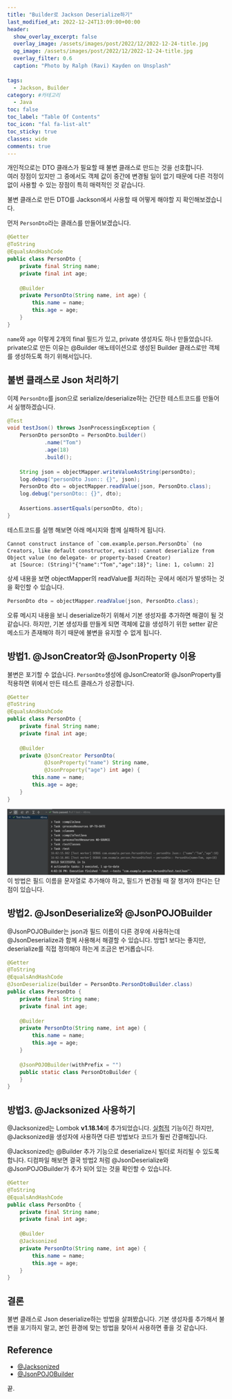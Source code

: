 ```yaml
---
title: "Builder로 Jackson Deserialize하기"
last_modified_at: 2022-12-24T13:09:00+00:00
header:
  show_overlay_excerpt: false
  overlay_image: /assets/images/post/2022/12/2022-12-24-title.jpg
  og_image: /assets/images/post/2022/12/2022-12-24-title.jpg
  overlay_filter: 0.6
  caption: "Photo by Ralph (Ravi) Kayden on Unsplash"
  
tags:
  - Jackson, Builder
category: #카테고리
  - Java
toc: false
toc_label: "Table Of Contents"
toc_icon: "fal fa-list-alt"
toc_sticky: true
classes: wide
comments: true
---
```


개인적으로는 DTO 클래스가 필요할 때 불변 클래스로 만드는 것을 선호합니다.  
여러 장점이 있지만 그 중에서도 객체 값이 중간에 변경될 일이 없기 때문에 
다른 걱정이 없이 사용할 수 있는 장점이 특히 매력적인 것 같습니다.

불변 클래스로 만든 DTO를 Jackson에서 사용할 때 어떻게 해야할 지 확인해보겠습니다.

먼저 `PersonDto`라는 클래스를 만들어보겠습니다.
```java
@Getter
@ToString
@EqualsAndHashCode
public class PersonDto {
    private final String name;
    private final int age;

    @Builder
    private PersonDto(String name, int age) {
        this.name = name;
        this.age = age;
    }
}
```
`name`와 `age` 이렇게 2개의 final 필드가 있고, private 생성자도 하나 만들었습니다.
private으로 만든 이유는 @Builder 애노테이션으로 생성된 Builder 클래스로만 객체를 생성하도록 하기 위해서입니다.

## 불변 클래스로 Json 처리하기

이제 `PersonDto`를 json으로 serialize/deserialize하는 간단한 테스트코드를 만들어서 실행하겠습니다.
```java
@Test
void testJson() throws JsonProcessingException {
    PersonDto personDto = PersonDto.builder()
            .name("Tom")
            .age(18)
            .build();

    String json = objectMapper.writeValueAsString(personDto);
    log.debug("personDto Json:: {}", json);
    PersonDto dto = objectMapper.readValue(json, PersonDto.class);
    log.debug("personDto:: {}", dto);

    Assertions.assertEquals(personDto, dto);
}
```
테스트코드를 실행 해보면 아래 메시지와 함께 실패하게 됩니다.


```
Cannot construct instance of `com.example.person.PersonDto` (no Creators, like default constructor, exist): cannot deserialize from Object value (no delegate- or property-based Creator)
 at [Source: (String)"{"name":"Tom","age":18}"; line: 1, column: 2]
```
상세 내용을 보면 objectMapper의 readValue를 처리하는 곳에서 에러가 발생하는 것을 확인할 수 있습니다.
```java
PersonDto dto = objectMapper.readValue(json, PersonDto.class);
```
오류 메시지 내용을 보니 deserialize하기 위해서 기본 생성자를 추가하면 해결이 될 것 같습니다.
하지만, 기본 생성자를 만들게 되면 객체에 값을 생성하기 위한 setter 같은 메소드가 존재해야 하기 때문에 불변을 유지할 수 없게 됩니다.


## 방법1. @JsonCreator와 @JsonProperty 이용

불변은 포기할 수 없습니다. `PersonDto`생성에 @JsonCreator와 @JsonProperty를 적용하면 위에서 만든 테스트 클래스가 성공합니다.

```java
@Getter
@ToString
@EqualsAndHashCode
public class PersonDto {
    private final String name;
    private final int age;

    @Builder
    private @JsonCreator PersonDto(
            @JsonProperty("name") String name,
            @JsonProperty("age") int age) {
        this.name = name;
        this.age = age;
    }
}
```
![성공1](https://raw.githubusercontent.com/kapentaz/kapentaz.github.io/master/assets/images/post/2022/12/2022-12-24-solution1.png)
이 방법은 필드 이름을 문자열로 추가해야 하고, 필드가 변경될 때 잘 챙겨야 한다는 단점이 있습니다.

## 방법2. @JsonDeserialize와 @JsonPOJOBuilder

@JsonPOJOBuilder는 json과 필드 이름이 다른 경우에 사용하는데 @JsonDeserialize과 함께 사용해서 해결할 수 있습니다.
방법1 보다는 좋지만, deserialize를 직접 정의해야 하는게 조금은 번거롭습니다.

```java
@Getter
@ToString
@EqualsAndHashCode
@JsonDeserialize(builder = PersonDto.PersonDtoBuilder.class)
public class PersonDto {
    private final String name;
    private final int age;

    @Builder
    private PersonDto(String name, int age) {
        this.name = name;
        this.age = age;
    }

    @JsonPOJOBuilder(withPrefix = "")
    public static class PersonDtoBuilder {
    }
}
```

## 방법3. @Jacksonized 사용하기

@Jacksonized는 Lombok **v1.18.14**에 추가되었습니다. [실험적](https://projectlombok.org/features/experimental/) 기능이긴 하지만,
@Jacksonized을 생성자에 사용하면 다른 방법보다 코드가 훨씬 간결해집니다.

@Jacksonized는 @Builder 추가 기능으로 deserialize시 빌더로 처리될 수 있도록 합니다.
디컴파일 해보면 결국 방법2 처럼 @JsonDeserialize와 @JsonPOJOBuilder가 추가 되어 있는 것을 확인할 수 있습니다. 

```java
@Getter
@ToString
@EqualsAndHashCode
public class PersonDto {
    private final String name;
    private final int age;

    @Builder
    @Jacksonized
    private PersonDto(String name, int age) {
        this.name = name;
        this.age = age;
    }
}
```

## 결론
불변 클래스로 Json deserialize하는 방법을 살펴봤습니다. 
기본 생성자를 추가해서 불변을 포기하지 말고, 본인 환경에 맞는 방법을 찾아서 사용하면 좋을 것 같습니다.


## Reference
- [@Jacksonized](https://projectlombok.org/features/experimental/Jacksonized)
- [@JsonPOJOBuilder](https://www.baeldung.com/jackson-advanced-annotations)

끝.

